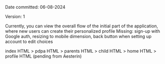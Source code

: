 Date committed: 06-08-2024

Version: 1

Currently, you can view the overall flow of the initial part of the application, where new users can create their personalized profile
Missing: sign-up with Google auth, resizing to mobile dimension, back button when setting up account to edit choices

index HTML > pdpa HTML > parents HTML > child HTML > home HTML > profile HTML (pending from Aesterin)
